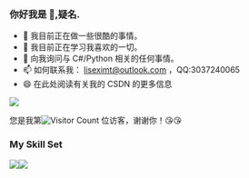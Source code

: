 ### 你好我是 👋,疑名.

- 🔭 我目前正在做一些很酷的事情。
- 🌱 我目前正在学习我喜欢的一切。
- 💬 向我询问与 C#/Python 相关的任何事情。
- 📫 如何联系我： liseximt@outlook.com ，QQ:3037240065
- 😄 在此处阅读有关我的 CSDN 的更多信息

![](https://github-readme-stats.vercel.app/api?username=wisdom-zhe&show_icons=true&theme=transparent)

您是我第![Visitor Count](https://profile-counter.glitch.me/jikekei/count.svg) 位访客，谢谢你！:kissing_heart::kissing_heart:

### My Skill Set

![](https://img.shields.io/badge/Java-ED8B00?style=for-the-badge&logo=openjdk&logoColor=white)![](https://img.shields.io/badge/Python-3776AB?style=for-the-badge&logo=python&logoColor=white)

